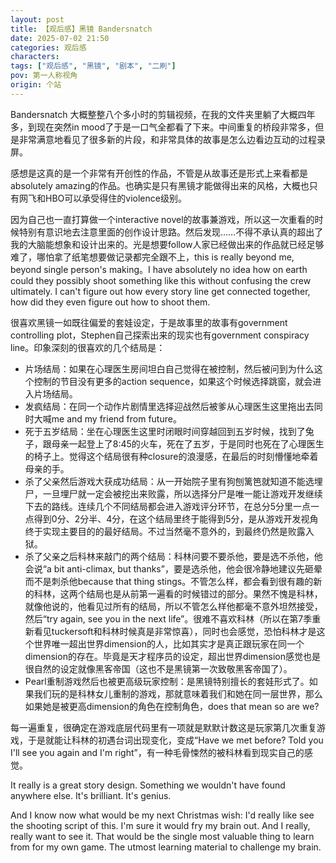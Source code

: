 ```yaml
---
layout: post
title: 【观后感】黑镜 Bandersnatch
date: 2025-07-02 21:50
categories: 观后感
characters: 
tags: ["观后感", "黑镜", "剧本", "二刷"]
pov: 第一人称视角
origin: 个站
---
```


Bandersnatch 大概整整八个多小时的剪辑视频，在我的文件夹里躺了大概四年多，到现在突然in mood了于是一口气全都看了下来。中间重复的桥段非常多，但是非常满意地看见了很多新的片段，和非常具体的故事是怎么边看边互动的过程录屏。

感想是这真的是一个非常有开创性的作品，不管是从故事还是形式上来看都是absolutely amazing的作品。也确实是只有黑镜才能做得出来的风格，大概也只有网飞和HBO可以承受得住的violence级别。

因为自己也一直打算做一个interactive novel的故事兼游戏，所以这一次重看的时候特别有意识地去注意里面的创作设计思路。然后发现……不得不承认真的超出了我的大脑能想象和设计出来的。光是想要follow人家已经做出来的作品就已经足够难了，哪怕拿了纸笔想要做记录都完全跟不上，this is really beyond me, beyond single person's making。I have absolutely no idea how on earth could they possibly shoot something like this without confusing the crew ultimately. I can't figure out how every story line get connected together, how did they even figure out how to shoot them.

很喜欢黑镜一如既往偏爱的套娃设定，于是故事里的故事有government controlling plot，Stephen自己探索出来的现实也有government conspiracy line。印象深刻的很喜欢的几个结局是：

- 片场结局：如果在心理医生房间坦白自己觉得在被控制，然后被问到为什么这个控制的节目没有更多的action sequence，如果这个时候选择跳窗，就会进入片场结局。
- 发疯结局：在同一个动作片剧情里选择迎战然后被爹从心理医生这里拖出去同时大喊me and my friend from future。
- 死于五岁结局：坐在心理医生这里时闭眼时间穿越回到五岁时候，找到了兔子，跟母亲一起登上了8:45的火车，死在了五岁，于是同时也死在了心理医生的椅子上。觉得这个结局很有种closure的浪漫感，在最后的时刻懵懂地牵着母亲的手。
- 杀了父亲然后游戏大获成功结局：从一开始院子里有狗刨篱笆就知道不能选埋尸，一旦埋尸就一定会被挖出来败露，所以选择分尸是唯一能让游戏开发继续下去的路线。连续几个不同结局都会进入游戏评分环节，在总分5分里一点一点得到0分、2分半、4分，在这个结局里终于能得到5分，是从游戏开发视角终于实现主要目的的最好结局。不过当然毫不意外的，到最终仍然是败露入狱。
- 杀了父亲之后科林来敲门的两个结局：科林问要不要杀他，要是选不杀他，他会说“a bit anti-climax, but thanks”，要是选杀他，他会很冷静地建议先砸晕而不是刺杀他because that thing stings。不管怎么样，都会看到很有趣的新的科林，这两个结局也是从前第一遍看的时候错过的部分。果然不愧是科林，就像他说的，他看见过所有的结局，所以不管怎么样他都毫不意外坦然接受，然后“try again, see you in the next life”。很难不喜欢科林（所以在第7季重新看见tuckersoft和科林时候真是非常惊喜），同时也会感觉，恐怕科林才是这个世界唯一超出世界dimension的人，比如其实才是真正跟玩家在同一个dimension的存在。毕竟是天才程序员的设定，超出世界dimension感觉也是很自然的设定就像黑客帝国（这也不是黑镜第一次致敬黑客帝国了）。
- Pearl重制游戏然后也被更高级玩家控制：是黑镜特别擅长的套娃形式了。如果我们玩的是科林女儿重制的游戏，那就意味着我们和她在同一层世界，那么如果她是被更高dimension的角色在控制角色，does that mean so are we?

每一遍重复，很确定在游戏底层代码里有一项就是默默计数这是玩家第几次重复游戏，于是就能让科林的初遇台词出现变化，变成“Have we met before? Told you I'll see you again and I'm right”，有一种毛骨悚然的被科林看到现实自己的感觉。

It really is a great story design. Something we wouldn't have found anywhere else. It's brilliant. It's genius.

And I know now what would be my next Christmas wish: I'd really like see the shooting script of this. I'm sure it would fry my brain out. And I really, really want to see it. That would be the single most valuable thing to learn from for my own game. The utmost learning material to challenge my brain.
